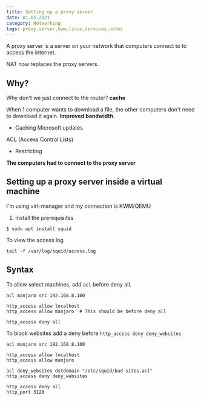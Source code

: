 ```yaml
---
title: Setting up a proxy server
date: 01.05.2021
category: Networking
tags: proxy,server,kwm,linux,services,notes
---
```


A proxy server is a server on your network that computers connect to to access the internet.

NAT now replaces the proxy servers.

## Why?

Why don't we just connect to the router? **cache**

When 1 computer wants to download a file, the other computers don't need to download it again. **Improved bandwidth**.

- Caching Microsoft updates

ACL (Access Control Lists)

- Restricting

**The computers had to connect to the proxy server**

## Setting up a proxy server inside a virtual machine

I'm using virt-manager and my connection is KWM/QEMU

1. Install the prerequisites

```
$ sudo apt install squid
```

To view the access log

```
tail -f /var/log/squid/access.log
```

## Syntax

To allow select machines, add `acl` before deny all.

```
acl manjaro src 192.168.8.100

http_access allow localhost
http_access allow manjaro  # This should be before deny all

http_access deny all
```

To block websites add a deny before `http_access deny deny_websites`

```
acl manjaro src 192.168.8.100

http_access allow localhost
http_access allow manjaro

acl deny_websites dstdomain "/etc/squid/bad-sites.acl"
http_access deny deny_websites

http_access deny all
http_port 3128
```
